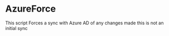# AzureForce
This script Forces a sync with Azure AD of any changes made this is not an initial sync
